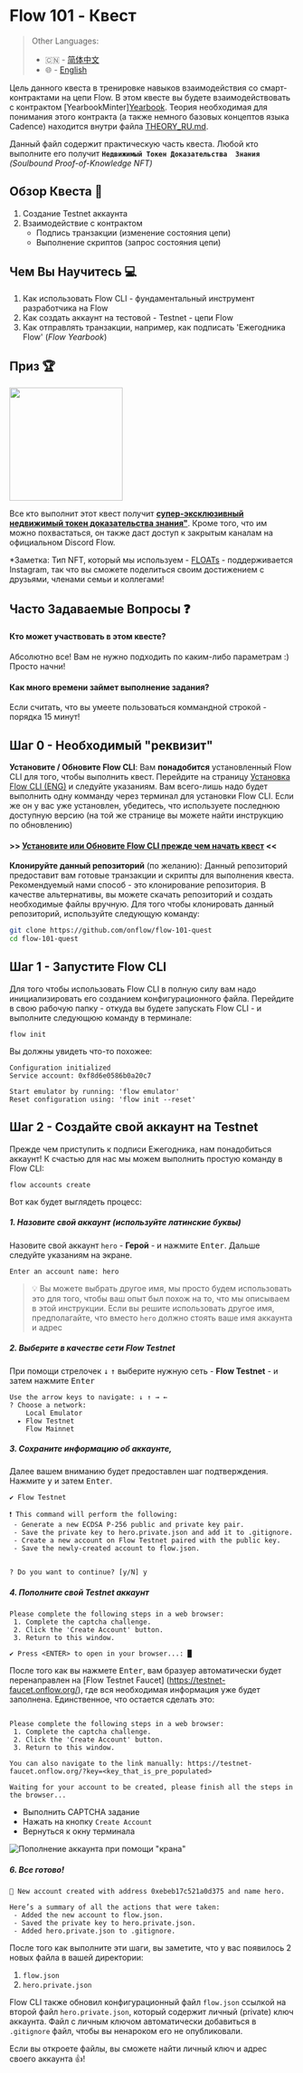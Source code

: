 # Flow 101 - Квест 

> Other Languages:
> - 🇨🇳 - [简体中文](README_ZH.md)
> - 🌐 - [English](README.md)

Цель данного квеста в тренировке навыков взаимодействия со смарт-контрактами на цепи Flow. 
В этом квесте вы будете взаимодействовать c контрактом [YearbookMinter][Yearbook](https://flow-view-source.com/testnet/account/0x63ffd70144f80d07/contract/YearbookMinter).
Теория необходимая для понимания этого контракта (а также немного базовых концептов языка Cadence) находится внутри 
файла [THEORY_RU.md](/THEORY_RU.md).

Данный файл содержит практическую часть квеста. Любой кто выполните его получит **`Недвижимый Токен Доказательства 
Знания`** *(Soulbound Proof-of-Knowledge NFT)*

##  Обзор Квеста 📖
1. Создание Testnet аккаунта
2. Взаимодействие с контрактом
   - Подпись транзакции (изменение состояния цепи)
   - Выполнение скриптов (запрос состояния цепи)

## Чем Вы Научитесь 💻
1. Как использовать Flow CLI - фундаментальный инструмент разработчика на Flow
2. Как создать аккаунт на тестовой - Testnet - цепи Flow
3. Как отправлять транзакции, например, как подписать 'Ежегодника Flow' (*Flow Yearbook*)

## Приз 🏆

[<img src="https://user-images.githubusercontent.com/27052451/187195585-30fc757d-c6c4-4e24-9c31-70f89c4bf2b2.png" width=200 />](https://floats.city/andrea.find/event/482557017)

Все кто выполнит этот квест получит **[супер-эксклюзивный недвижимый токен доказательства
знания"](https://floats.city/andrea.find/event/482557017)**. Кроме того, что им можно похвастаться, он также даст 
доступ к закрытым каналам на официальном Discord Flow.

*Заметка: Тип NFT, который мы используем - [FLOATs](https://floats.city/) - поддерживается Instagram, так что вы 
сможете поделиться своим достижением с друзьями, членами семьи и коллегами!

## Часто Задаваемые Вопросы ❓

#### Кто может участвовать в этом квесте?
Абсолютно все! Вам не нужно подходить по каким-либо параметрам :) Просто начни!

#### Как много времени займет выполнение задания?
Если считать, что вы умеете пользоваться коммандной строкой - порядка 15 минут!

## Шаг 0 - Необходимый "реквизит"
**Установите / Обновите Flow CLI**: Вам **понадобится** установленный Flow CLI для того, чтобы выполнить квест. 
Перейдите на страницу [Установка Flow CLI (ENG)](https://developers.flow.com/tools/flow-cli/install) и следуйте 
указаниям. Вам всего-лишь надо будет выполнить одну комманду через терминал для установки Flow CLI. Если же он у вас 
уже установлен, убедитесь, что используете последнюю доступную версию (на той же странице вы можете найти инструкцию 
по обновлению)

#### \>> [Установите или Обновите Flow CLI прежде чем начать квест](https://developers.flow.com/tools/flow-cli/install) <<

**Клонируйте данный репозиторий** (по желанию): Данный репозиторий предоставит вам готовые транзакции и скрипты для 
выполнения квеста. Рекомендуемый нами способ - это клонирование репозитория. В качестве альтернативы, вы можете 
скачать репозиторий и создать необходимые файлы вручную. Для того чтобы клонировать данный репозиторий, используйте 
следующую команду:

```sh
git clone https://github.com/onflow/flow-101-quest
cd flow-101-quest
```

## Шаг 1 - Запустите Flow CLI
Для того чтобы использовать Flow CLI в полную силу вам надо инициализировать его созданием конфигурационного файла. 
Перейдите в свою рабочую папку - откуда вы будете запускать Flow CLI - и выполните следующюю команду в терминале:

```
flow init
```

Вы должны увидеть что-то похожее:

```
Configuration initialized
Service account: 0xf8d6e0586b0a20c7

Start emulator by running: 'flow emulator' 
Reset configuration using: 'flow init --reset'
```

## Шаг 2 - Создайте свой аккаунт на Testnet

Прежде чем приступить к подписи Ежегодника, нам понадобиться аккаунт! К счастью для нас мы можем выполнить 
простую команду в Flow CLI:

```
flow accounts create
```

Вот как будет выглядеть процесс:
##### 1. Назовите свой аккаунт (используйте латинские буквы)
Назовите свой аккаунт `hero` - **Герой** - и нажмите <kbd>Enter</kbd>. Дальше следуйте указаниям на экране.

```
Enter an account name: hero
```

> 💡 Вы можете выбрать другое имя, мы просто будем использовать это для того, чтобы ваш опыт был похож на то, что мы 
> описываем в этой инструкции. Если вы решите использовать другое имя, предполагайте, что вместо `hero` должно 
> стоять ваше имя аккаунта и адрес

##### 2. Выберите в качестве сети Flow Testnet
При помощи стрелочек <kbd>↓</kbd> <kbd>↑</kbd> выберите нужную сеть - **Flow Testnet** - и затем нажмите 
<kbd>Enter</kbd>

```
Use the arrow keys to navigate: ↓ ↑ → ← 
? Choose a network: 
    Local Emulator
  ▸ Flow Testnet
    Flow Mainnet
```

##### 3. Сохраните информацию об аккаунте,
Далее вашем вниманию будет предоставлен шаг подтверждения. Нажмите <kbd>y</kbd> и затем <kbd>Enter</kbd>.

```
✔ Flow Testnet

❗ This command will perform the following:
 - Generate a new ECDSA P-256 public and private key pair.
 - Save the private key to hero.private.json and add it to .gitignore.
 - Create a new account on Flow Testnet paired with the public key.
 - Save the newly-created account to flow.json.


? Do you want to continue? [y/N] y
```

##### 4. Пополните свой Testnet аккаунт

```
Please complete the following steps in a web browser:
 1. Complete the captcha challenge.
 2. Click the 'Create Account' button.
 3. Return to this window.

✔ Press <ENTER> to open in your browser...: █

```
После того как вы нажмете <kbd>Enter</kbd>, вам бразуер автоматически будет перенаправлен на [Flow Testnet Faucet]
(https://testnet-faucet.onflow.org/), где вся необходимая информация уже будет заполнена. Единственное, что остается 
сделать это:

```

Please complete the following steps in a web browser:
 1. Complete the captcha challenge.
 2. Click the 'Create Account' button.
 3. Return to this window.

You can also navigate to the link manually: https://testnet-faucet.onflow.org/?key=<key_that_is_pre_populated>

Waiting for your account to be created, please finish all the steps in the browser...

```

- Выполнить CAPTCHA задание
- Нажать на кнопку `Create Account`
- Вернуться к окну терминала
 
 ![Пополнение аккаунта при помощи "крана"](https://i.imgur.com/P6hyGlk.gif)

##### 6. Все готово!

```
🎉 New account created with address 0xebeb17c521a0d375 and name hero.

Here’s a summary of all the actions that were taken:
 - Added the new account to flow.json.
 - Saved the private key to hero.private.json.
 - Added hero.private.json to .gitignore.
```

После того как выполните эти шаги, вы заметите, что у вас появилось 2 новых файла в вашей директории:

1. `flow.json`
2. `hero.private.json` 

Flow CLI также обновил конфигурационный файл `flow.json` ссылкой на второй файл `hero.private.json`, который 
содержит личный (private) ключ аккаунта. Файл с личным ключом автоматически добавиться в `.gitignore` файл, чтобы вы 
ненароком его не опубликовали.

Если вы откроете файлы, вы сможете найти личный ключ и адрес своего аккаунта 👍!

